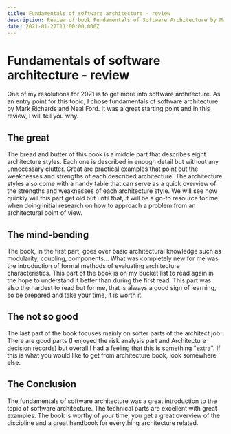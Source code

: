 ```yaml
---
title: Fundamentals of software architecture - review
description: Review of book Fundamentals of Software Architecture by Mark Richards and Neal Ford
date: 2021-01-27T11:00:00.000Z
---
```


# Fundamentals of software architecture - review

One of my resolutions for 2021 is to get more into software architecture. As an entry point for this topic, I chose fundamentals of software architecture by Mark Richards and Neal Ford. It was a great starting point and in this review, I will tell you why.

## The great

The bread and butter of this book is a middle part that describes eight architecture styles. Each one is described in enough detail but without any unnecessary clutter. Great are practical examples that point out the weaknesses and strengths of each described architecture. The architecture styles also come with a handy table that can serve as a quick overview of the strengths and weaknesses of each architecture style. We will see how quickly will this part get old but until that, it will be a go-to resource for me when doing initial research on how to approach a problem from an architectural point of view.

## The mind-bending

The book, in the first part, goes over basic architectural knowledge such as modularity, coupling, components... What was completely new for me was the introduction of formal methods of evaluating architecture characteristics. This part of the book is on my bucket list to read again in the hope to understand it better than during the first read. This part was also the hardest to read but for me, that is always a good sign of learning, so be prepared and take your time, it is worth it.

## The not so good

The last part of the book focuses mainly on softer parts of the architect job. There are good parts (I enjoyed the risk analysis part and Architecture decision records) but overall I had a feeling that this is something "extra". If this is what you would like to get from architecture book, look somewhere else.

## The Conclusion

The fundamentals of software architecture was a great introduction to the topic of software architecture. The technical parts are excellent with great examples. The book is worthy of your time, you get a great overview of the discipline and a great handbook for everything architecture related.
